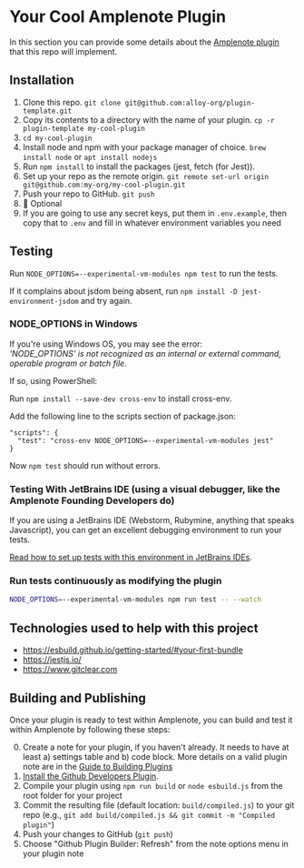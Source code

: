 # Your Cool Amplenote Plugin

In this section you can provide some details about the [Amplenote plugin](https://www.amplenote.com/help/developing_amplenote_plugins) 
that this repo will implement.

## Installation

1. Clone this repo. `git clone git@github.com:alloy-org/plugin-template.git`
2. Copy its contents to a directory with the name of your plugin. `cp -r plugin-template my-cool-plugin`
3. `cd my-cool-plugin`
4. Install node and npm with your package manager of choice. `brew install node` or `apt install nodejs` 
5. Run `npm install` to install the packages (jest, fetch (for Jest)).  
6. Set up your repo as the remote origin. `git remote set-url origin git@github.com:my-org/my-cool-plugin.git`
7. Push your repo to GitHub. `git push`
8. 🎉
Optional
9. If you are going to use any secret keys, put them in `.env.example`, then copy that to `.env` 
   and fill in whatever environment variables you need

## Testing

Run `NODE_OPTIONS=--experimental-vm-modules npm test` to run the tests.

If it complains about jsdom being absent, run `npm install -D jest-environment-jsdom` and try again.

### NODE_OPTIONS in Windows

If you're using Windows OS, you may see the error:<br>
*'NODE_OPTIONS' is not recognized as an internal or external command, operable program or batch file.*

If so, using PowerShell:

Run `npm install --save-dev cross-env` to install cross-env.

Add the following line to the scripts section of package.json:
```
"scripts": {
  "test": "cross-env NODE_OPTIONS=--experimental-vm-modules jest"
}
```

Now `npm test` should run without errors.

### Testing With JetBrains IDE (using a visual debugger, like the Amplenote Founding Developers do)

If you are using a JetBrains IDE (Webstorm, Rubymine, anything that speaks Javascript), you can get an 
excellent debugging environment to run your tests.

[Read how to set up tests with this environment in JetBrains IDEs](https://public.amplenote.com/GPTbAGiRYddSCLtuTXGS1tSo).

### Run tests continuously as modifying the plugin

```bash
NODE_OPTIONS=--experimental-vm-modules npm run test -- --watch
```

## Technologies used to help with this project

* https://esbuild.github.io/getting-started/#your-first-bundle
* https://jestjs.io/
* https://www.gitclear.com

## Building and Publishing

Once your plugin is ready to test within Amplenote, you can build and test it within Amplenote by following these steps:

0. Create a note for your plugin, if you haven't already. It needs to have at least a) settings table and b) code block. 
   More details on a valid plugin note are in the [Guide to Building Plugins](https://www.amplenote.com/help/guide_to_developing_amplenote_plugins)
1. [Install the Github Developers Plugin](https://www.amplenote.com/plugins/FZf22PXCKTRTB1tJwta1Nepq).
2. Compile your plugin using `npm run build` or `node esbuild.js` from the root folder for your project
3. Commit the resulting file (default location: `build/compiled.js`) to your git repo (e.g., `git add build/compiled.js && git commit -m "Compiled plugin"`)
4. Push your changes to GitHub (`git push`)
5. Choose "Github Plugin Builder: Refresh" from the note options menu in your plugin note
